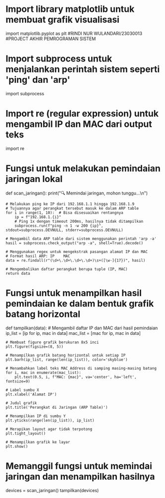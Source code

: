# Import library matplotlib untuk membuat grafik visualisasi
import matplotlib.pyplot as plt
#RINDI NUR WULANDARI/23030013
#PROJECT AKHIR PEMROGRAMAN SISTEM
# Import subprocess untuk menjalankan perintah sistem seperti 'ping' dan 'arp'
import subprocess
# Import re (regular expression) untuk mengambil IP dan MAC dari output teks
import re
# Fungsi untuk melakukan pemindaian jaringan lokal
def scan_jaringan():
    print("🔍 Memindai jaringan, mohon tunggu...\n")

    # Melakukan ping ke IP dari 192.168.1.1 hingga 192.168.1.9
    # Tujuannya agar perangkat tersebut masuk ke dalam ARP table
    for i in range(1, 10):  # Bisa disesuaikan rentangnya
        ip = f"192.168.1.{i}"
        # Ping 1x dengan timeout 200ms, hasilnya tidak ditampilkan
        subprocess.run(f"ping -n 1 -w 200 {ip}", stdout=subprocess.DEVNULL, stderr=subprocess.DEVNULL)

    # Mengambil data ARP table dari sistem menggunakan perintah 'arp -a'
    hasil = subprocess.check_output("arp -a", shell=True).decode()

    # Menggunakan regex untuk mengekstrak pasangan alamat IP dan MAC
    # Format hasil ARP: IP    MAC
    data = re.findall(r"(\d+\.\d+\.\d+\.\d+)\s+([\w-]{17})", hasil)

    # Mengembalikan daftar perangkat berupa tuple (IP, MAC)
    return data

# Fungsi untuk menampilkan hasil pemindaian ke dalam bentuk grafik batang horizontal
def tampilkan(data):
    # Mengambil daftar IP dan MAC dari hasil pemindaian
    ip_list = [ip for ip, mac in data]
    mac_list = [mac for ip, mac in data]

    # Membuat figure grafik berukuran 8x5 inci
    plt.figure(figsize=(8, 5))

    # Menampilkan grafik batang horizontal untuk setiap IP
    plt.barh(ip_list, range(len(ip_list)), color='skyblue')

    # Menambahkan label teks MAC Address di samping masing-masing batang
    for i, mac in enumerate(mac_list):
        plt.text(0.5, i, f"MAC: {mac}", va='center', ha='left', fontsize=9)

    # Label sumbu X
    plt.xlabel('Alamat IP')

    # Judul grafik
    plt.title('Perangkat di Jaringan (ARP Table)')

    # Menampilkan IP di sumbu Y
    plt.yticks(range(len(ip_list)), ip_list)

    # Merapikan layout agar tidak terpotong
    plt.tight_layout()

    # Menampilkan grafik ke layar
    plt.show()

# Memanggil fungsi untuk memindai jaringan dan menampilkan hasilnya
devices = scan_jaringan()
tampilkan(devices)
